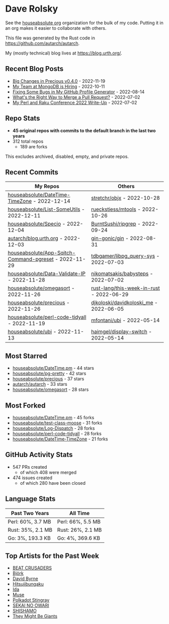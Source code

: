 
# Dave Rolsky

See the [houseabsolute org](https://github.com/houseabsolute) organization for
the bulk of my code. Putting it in an org makes it easier to collaborate with
others.

This file was generated by the Rust code in
https://github.com/autarch/autarch.

My (mostly technical) blog lives at https://blog.urth.org/.

## Recent Blog Posts

- [Big Changes in Precious v0.4.0](https://blog.urth.org/2022/11/19/big-changes-in-precious-v0-4-0/) - 2022-11-19
- [My Team at MongoDB is Hiring](https://blog.urth.org/2022/10/11/my-team-at-mongodb-is-hiring/) - 2022-10-11
- [Fixing Some Bugs in My GitHub Profile Generator](https://blog.urth.org/2022/08/14/fixing-some-bugs-in-my-github-profile-generator/) - 2022-08-14
- [What&#39;s the Right Way to Merge a Pull Request?](https://blog.urth.org/2022/07/02/what-s-the-right-way-to-merge-a-pull-request/) - 2022-07-02
- [My Perl and Raku Conference 2022 Write-Up](https://blog.urth.org/2022/07/02/my-perl-and-raku-conference-2022-write-up/) - 2022-07-02


## Repo Stats
- **45 original repos with commits to the default branch in the last two years**
- 312 total repos
  - 189 are forks

This excludes archived, disabled, empty, and private repos.

## Recent Commits
| My Repos | Others |
|----------|--------|
| [houseabsolute/DateTime-TimeZone](https://github.com/houseabsolute/DateTime-TimeZone) - 2022-12-14              | [stretchr/objx](https://github.com/stretchr/objx) - 2022-10-28                |
| [houseabsolute/List-SomeUtils](https://github.com/houseabsolute/List-SomeUtils) - 2022-12-11              | [rueckstiess/mtools](https://github.com/rueckstiess/mtools) - 2022-10-26                |
| [houseabsolute/Specio](https://github.com/houseabsolute/Specio) - 2022-12-04              | [BurntSushi/ripgrep](https://github.com/BurntSushi/ripgrep) - 2022-09-24                |
| [autarch/blog.urth.org](https://github.com/autarch/blog.urth.org) - 2022-12-03              | [gin-gonic/gin](https://github.com/gin-gonic/gin) - 2022-08-31                |
| [houseabsolute/App-Sqitch-Command-pgreset](https://github.com/houseabsolute/App-Sqitch-Command-pgreset) - 2022-11-29              | [tdbgamer/libpg_query-sys](https://github.com/tdbgamer/libpg_query-sys) - 2022-07-03                |
| [houseabsolute/Data-Validate-IP](https://github.com/houseabsolute/Data-Validate-IP) - 2022-11-28              | [nikomatsakis/babysteps](https://github.com/nikomatsakis/babysteps) - 2022-07-02                |
| [houseabsolute/omegasort](https://github.com/houseabsolute/omegasort) - 2022-11-26              | [rust-lang/this-week-in-rust](https://github.com/rust-lang/this-week-in-rust) - 2022-06-29                |
| [houseabsolute/precious](https://github.com/houseabsolute/precious) - 2022-11-26              | [djkoloski/davidkoloski_me](https://github.com/djkoloski/davidkoloski_me) - 2022-06-05                |
| [houseabsolute/perl-code-tidyall](https://github.com/houseabsolute/perl-code-tidyall) - 2022-11-19              | [mfontani/ubi](https://github.com/mfontani/ubi) - 2022-05-14                |
| [houseabsolute/ubi](https://github.com/houseabsolute/ubi) - 2022-11-13              | [haimgel/display-switch](https://github.com/haimgel/display-switch) - 2022-05-14                |


## Most Starred
- [houseabsolute/DateTime.pm](https://github.com/houseabsolute/DateTime.pm) - 44 stars
- [houseabsolute/pg-pretty](https://github.com/houseabsolute/pg-pretty) - 42 stars
- [houseabsolute/precious](https://github.com/houseabsolute/precious) - 37 stars
- [autarch/autarch](https://github.com/autarch/autarch) - 33 stars
- [houseabsolute/omegasort](https://github.com/houseabsolute/omegasort) - 28 stars


## Most Forked
- [houseabsolute/DateTime.pm](https://github.com/houseabsolute/DateTime.pm) - 45 forks
- [houseabsolute/test-class-moose](https://github.com/houseabsolute/test-class-moose) - 31 forks
- [houseabsolute/Log-Dispatch](https://github.com/houseabsolute/Log-Dispatch) - 28 forks
- [houseabsolute/perl-code-tidyall](https://github.com/houseabsolute/perl-code-tidyall) - 28 forks
- [houseabsolute/DateTime-TimeZone](https://github.com/houseabsolute/DateTime-TimeZone) - 21 forks


## GitHub Activity Stats
- 547 PRs created
  - of which 408 were merged
- 474 issues created
  - of which 280 have been closed

## Language Stats
| Past Two Years        | All Time                |
|-----------------------|-------------------------|
| Perl: 60%, 3.7 MB              | Perl: 66%, 5.5 MB                |
| Rust: 35%, 2.1 MB              | Rust: 26%, 2.1 MB                |
| Go: 3%, 193.3 KB              | Go: 4%, 369.6 KB                |


## Top Artists for the Past Week
* [BEAT CRUSADERS](https://musicbrainz.org/artist/e8575463-1ef4-4fc7-8d63-b8b12fe3c13b)
* [Björk](https://musicbrainz.org/artist/87c5dedd-371d-4a53-9f7f-80522fb7f3cb)
* [David Byrne](https://musicbrainz.org/artist/d4659efb-b8eb-4f03-95e9-f69ce35967a9)
* [Hitsujibungaku](https://musicbrainz.org/search?query=Hitsujibungaku&amp;type=artist&amp;method=indexed)
* [Ida](https://musicbrainz.org/artist/9ae28aba-ada6-426c-9567-15abc2aa01c9)
* [Muse](https://musicbrainz.org/artist/9c9f1380-2516-4fc9-a3e6-f9f61941d090)
* [Polkadot Stingray](https://musicbrainz.org/artist/0f0caf6e-e815-4ad3-93db-fb37be9adcc8)
* [SEKAI NO OWARI](https://musicbrainz.org/artist/d9dbfe6a-8346-4337-8614-fe96aab63927)
* [SHISHAMO](https://musicbrainz.org/artist/b4ec0834-e5e4-4dab-b909-10cb21ebf3b2)
* [They Might Be Giants](https://musicbrainz.org/artist/183d6ef6-e161-47ff-9085-063c8b897e97)

